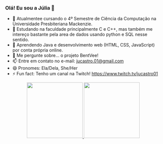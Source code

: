 ### Olá! Eu sou a Júlia 👋

- 🔭 Atualmentee cursando o 4º Semestre de Ciência da Computação na Universidade Presbiteriana Mackenzie.
- 🌱 Estudando na faculdade principalmente C e C++, mas também me intereço bastante pela area de dados usando python e SQL nesse sentido.
- 🤔 Aprendendo Java e desenvolvimento web (HTML, CSS, JavaScript) por conta própria online.
- 💬 Me pergunte sobre... o projeto BentVee!
- 📫 Entre em contato no e-mail: jucastro.01@gmail.com
- 😄 Pronomes: Ela/Dela, She/Her
- ⚡ Fun fact: Tenho um canal na Twitch! https://www.twitch.tv/jucastro01


<div align="center">
  <a href="https://github.com/JuCastro01">
  <img height="180em" src="https://github-readme-stats.vercel.app/api?username=JuCastro01&show_icons=true&theme=nightowl&include_all_commits=true&count_private=true"/>  <img height="180em" src="https://github-readme-stats.vercel.app/api/top-langs/?username=JuCastro01&layout=compact&langs_count=7&theme=nightowl"/>
</div>
